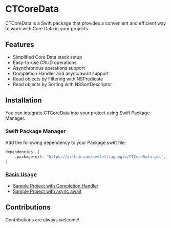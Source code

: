 # CTCoreData
CTCoreData is a Swift package that provides a convenient and efficient way to work with Core Data in your projects.

## Features
- Simplified Core Data stack setup
- Easy-to-use CRUD operations
- Asynchronous operations support
- Completion Handler and async/await support
- Read objects by Filtering with NSPredicate
- Read objects by Sorting with NSSortDescriptor

## Installation
You can integrate CTCoreData into your project using Swift Package Manager.

### Swift Package Manager
Add the following dependency to your Package.swift file:

``` swift
dependencies: [
    .package(url: "https://github.com/cemtelliagaoglu/CTCoreData.git", .upToNextMajor(from: "1.0.1"))
]
```

### [Basic Usage](docs/basic-usage.md)
- [Sample Project with Completion Handler](SampleProjects/SampleProject)
- [Sample Project with async await](SampleProjects/SampleProjectAsyncAwait)

## Contributions
Contributions are always welcome!
